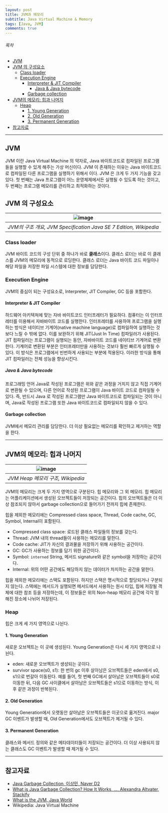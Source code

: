 ```yaml
---
layout: post
title: JVM과 메모리
subtitle: Java Virtual Machine & Memory
tags: [Java, JVM]
comments: true
---
```


###### 목차
* [JVM](#jvm)
* [JVM 의 구성요소](#jvm-의-구성요소)
	* [Class loader](#class-loader)
	* [Execution Engine](#execution-engine)
		* [Interpreter & JIT Compiler](#interpreter--jit-compiler)
			* [Java & Java bytecode](#java--java-bytecode)
		* [Garbage collection](#garbage-collection)
* [JVM의 메모리: 힙과 나머지](#jvm의-메모리-힙과-나머지)
	* [Heap](#heap)
		* [1. Young Generation](#1-young-generation)
		* [2. Old Generation](#2-old-generation)
		* [3. Permanent Generation](#3-permanent-generation)
* [참고자료](#참고자료)

---

## JVM

JVM 이란 Java Virtual Machine 의 약자로, Java 바이트코드로 컴파일된 프로그램들을 실행할 수 있게 해주는 가상 머신이다. JVM 이 존재하는 이유는 Java 바이트코드로 컴파일된 다른 프로그램을 실행하기 위해서 이다. JVM 은 크게 두 가지 기능을 갖고 있다. 첫 번째는 Java 프로그램이 어느 운영체제에서든 실행될 수 있도록 하는 것이고, 두 번째는 프로그램 메모리를 관리하고 최적화하는 것이다.

## JVM 의 구성요소

| ![image](https://user-images.githubusercontent.com/38800773/116332284-6e632f80-a80c-11eb-8d89-9ae8e1f294ee.png) |
|:--:|
|*JVM의 구조 개요, JVM Specification Java SE 7 Edition, Wikipedia*|

### Class loader
JVM 바이트 코드의 구성 단위 중 하나가 바로 **클래스**이다. 클래스 로더는 바로 이 클래스를 JVM의 메모리에 동적으로 로딩한다. 클래스 로더는 Java 바이트 코드 파일이나 해당 파일을 저장한 파일 시스템에 대한 정보를 담당한다. 

### Execution Engine
JVM의 중심이 되는 구성요소로, Interpreter, JIT Compiler, GC 등을 포함한다.

#### Interpreter & JIT Compiler
하드웨어 아키텍처에 맞는 자바 바이트코드 인터프레터가 필요하다. 컴퓨터는 이 인터프레터를 이용해서 자바바이트 코드를 실행한다. 인터프레터를 사용하여 프로그램을 실행하는 방식은 네이티브 기계어(native machine language)로 컴파일하여 실행하는 것보다 느릴 수 밖에 없다. 이를 보완하기 위해 JIT(Just In Time) 컴파일러가 사용된다. JIT 컴파일러는 프로그램이 실행되는 동안, 자바바이트 코드를 네이티브 기계어로 변환한다. 기계어로 변환된 부분은 인터프레터만을 사용하는 것보다 훨씬 빠르게 실행될 수 있다. 이 방식은 프로그램에서 빈번하게 사용되는 부분에 적용된다. 이러한 방식을 통해 JIT 컴파일러는 전체 성능을 향상시킨다.

##### Java & Java bytecode
프로그래밍 언어 Java로 작성된 프로그램은 위와 같은 과정을 거치지 않고 직접 기계어로 변환될 수 있으며, 다른 언어로 작성된 프로그램이 Java 바이트 코드로 컴파일될 수 있다. 즉, 반드시 Java 로 작성된 프로그램만 Java 바이트코드로 컴파일되는 것이 아니며, Java로 작성된 프로그램 또한 Java 바이트코드로 컴파일되지 않을 수 있다. 

#### Garbage collection
JVM에서 메모리 관리를 담당한다. 더 이상 필요없는 메모리를 확인하고 제거하는 역할을 한다. 

---

## JVM의 메모리: 힙과 나머지

| ![image](https://user-images.githubusercontent.com/38800773/116341871-a83c3200-a81c-11eb-8241-e9871c2fdbaf.png) |
|:--:|
|*JVM Heap 메모리 구조, Wikipedia*|

JVM의 메모리는 크게 두 가지 영역으로 구분된다. 힙 메모리와 그 외 메모리. 힙 메모리는 어플리케이션에서 생성된 오브젝트들이 저장되는 공간이다. 힙의 오브젝트들은 더 이상 참조되지 않아서 garbage collection으로 들어가기 전까지 힙에 존재한다.  

힙을 제외한 메모리에는 Compressed class space, Thread, Code cache, GC, Symbol, Internal이 포함된다. 
- Compressed class space: 로드된 클래스 파일들의 정보를 갖는다.
- Thread: JVM 내의 thread들이 사용하는 메모리를 말한다.
- Code cache: JIT가 자신의 결과물을 저장하기 위해 사용하는 공간이다.
- GC: GC가 사용하는 정보를 담기 위한 공간이다.
- Symbol: `interned` String, 메서드 signature와 같은 symbol을 저장하는 공간이다.
- Internal: 위의 어떤 공간에도 해당하지 않는 데이터가 차지하는 공간을 말한다.

힙을 제외한 메모리에는 스택도 포함된다. 하지만 스택은 명시적으로 할당되거나 구분되지 않는다. 스택에는 메서드가 실행되면 메서드에서 사용하는 원시 타입, 힙에 저장될 객체에 대한 참조 등을 저장하는데, 이 정보들은 위의 Non-heap 메모리 공간에 각각 정해진 장소에 나뉘어 저장된다.

### Heap
힙은 크게 세 가지 영역으로 나뉜다.

#### 1. Young Generation
새로운 오브젝트는 이 곳에 생성된다. Young Generation은 다시 세 가지 영역으로 나뉜다.
- eden: 새로운 오브젝트가 생성되는 곳이다. 
- survivor space(s0, s1): 한 번의 gc 이후 살아남은 오브젝트들은 eden에서 s0, s1으로 번갈아 이동된다. 예를 들어, 첫 번째 GC에서 살아남은 오브젝트들이 s0로 이동한 뒤, 다음 GC 사이클에서 살아남은 오브젝트들은 s1으로 이동하는 방식, 이후 같은 과정이 반복된다.

#### 2. Old Generation
Young Generation에서 오랫동안 살아남은 오브젝트들은 이곳으로 옮겨진다. major GC 이벤트가 발생할 때, Old Generation에서도 오브젝트가 제거될 수 있다. 

#### 3. Permanent Generation
클래스와 메서드 정의와 같은 메타데이터들이 저장되는 공간이다. 더 이상 사용되지 않는 클래스도 GC 이벤트가 발생할 때 제거될 수 있다.

---

## 참고자료
- [Java Garbage Collection, 이상민, Naver D2](https://d2.naver.com/helloworld/1329)
- [What is Java Garbage Collection? How It Works, ..., Alexandra Altvater, Stackify](https://stackify.com/what-is-java-garbage-collection/#:~:text=Java%20garbage%20collection%20is%20the,Machine%2C%20or%20JVM%20for%20short.&text=The%20garbage%20collector%20finds%20these,them%20to%20free%20up%20memory.)
- [What is the JVM, Java World](https://www.infoworld.com/article/3272244/what-is-the-jvm-introducing-the-java-virtual-machine.html)
- Wikipedia: Java Virtual Machine
